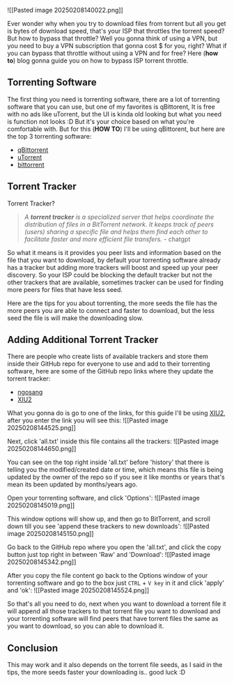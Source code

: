 ![[Pasted image 20250208140022.png]]

Ever wonder why when you try to download files from torrent but all you get is bytes of download speed, that's your ISP that throttles the torrent speed? But how to bypass that throttle? Well you gonna think of using a VPN, but you need to buy a VPN subscription that gonna cost $ for you, right? What if you can bypass that throttle without using a VPN and for free? Here (**how to**) blog gonna guide you on how to bypass ISP torrent throttle.

## Torrenting Software
The first thing you need is torrenting software, there are a lot of torrenting software that you can use, but one of my favorites is qBittorent, It is free with no ads like uTorrent, but the UI is kinda old looking but what you need is function not looks :D But it's your choice based on what you're comfortable with. But for this (**HOW TO**) I'll be using qBittorent, but here are the top 3 torrenting software:
- [qBittorrent](https://www.qbittorrent.org/)
- [uTorrent](https://www.utorrent.com/)
- [bittorrent](https://www.bittorrent.com/)

## Torrent Tracker
Torrent Tracker? 
> *A **torrent tracker** is a specialized server that helps coordinate the distribution of files in a BitTorrent network. It keeps track of peers (users) sharing a specific file and helps them find each other to facilitate faster and more efficient file transfers.* - chatgpt

So what it means is it provides you peer lists and information based on the file that you want to download, by default your torrenting software already has a tracker but adding more trackers will boost and speed up your peer discovery. So your ISP could be blocking the default tracker but not the other trackers that are available, sometimes tracker can be used for finding more peers for files that have less seed.

Here are the tips for you about torrenting, the more seeds the file has the more peers you are able to connect and faster to download, but the less seed the file is will make the downloading slow.

## Adding Additional Torrent Tracker
There are people who create lists of available trackers and store them inside their GitHub repo for everyone to use and add to their torrenting software, here are some of the GitHub repo links where they update the torrent tracker:
- [ngosang](https://github.com/ngosang/trackerslist)
- [XIU2](https://github.com/XIU2/TrackersListCollection)

What you gonna do is go to one of the links, for this guide I'll be using [XIU2](https://github.com/XIU2/TrackersListCollection), after you enter the link you will see this:
![[Pasted image 20250208144525.png]]

Next, click 'all.txt' inside this file contains all the trackers:
![[Pasted image 20250208144650.png]]

You can see on the top right inside 'all.txt' before 'history' that there is telling you the modified/created date or time, which means this file is being updated by the owner of the repo so if you see it like months or years that's mean its been updated by months/years ago.

Open your torrenting software, and click 'Options':
![[Pasted image 20250208145019.png]]

This window options will show up, and then go to BitTorrent, and scroll down till you see 'append these trackers to new downloads':
![[Pasted image 20250208145150.png]]

Go back to the GitHub repo where you open the 'all.txt', and click the copy button just top right in between 'Raw' and 'Download':
![[Pasted image 20250208145342.png]]

After you copy the file content go back to the Options window of your torrenting software and go to the box just `CTRL` + `V key` in it and click 'apply' and 'ok':
![[Pasted image 20250208145524.png]]

So that's all you need to do, next when you want to download a torrent file it will append all those trackers to that torrent file you want to download and your torrenting software will find peers that have torrent files the same as you want to download, so you can able to download it.

## Conclusion
This may work and it also depends on the torrent file seeds, as I said in the tips, the more seeds faster your downloading is.. good luck :D